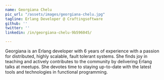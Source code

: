 ```yaml
---
name: Georgiana Chelu
pic_url: "/assets/images/georgiana-chelu.jpg"
tagline: Erlang Developer @ Craftingsoftware
github: ''
twitter: ''
linkedin: /in/georgiana-chelu-9b596045/

---
```

Georgiana is an Erlang developer with 6 years of experience with a passion for distributed, highly scalable, fault tolerant systems. She finds joy in teaching and actively contributes to the community by delivering Erlang talks at meetups. She devotes time to staying up-to-date with the latest tools and technologies in functional programming.